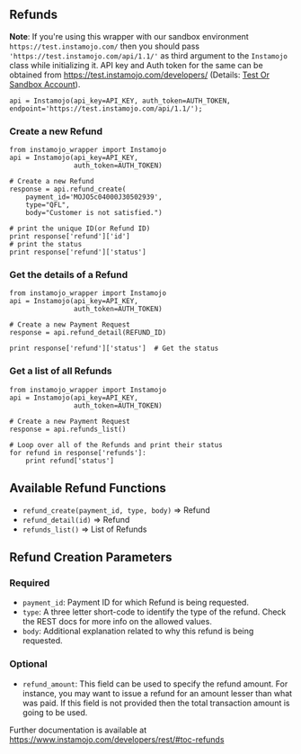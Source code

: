 ## Refunds

**Note**: If you're using this wrapper with our sandbox environment `https://test.instamojo.com/` then you should pass `'https://test.instamojo.com/api/1.1/'` as third argument to the `Instamojo` class while initializing it. API key and Auth token for the same can be obtained from https://test.instamojo.com/developers/ (Details: [Test Or Sandbox Account](https://instamojo.zendesk.com/hc/en-us/articles/208485675-Test-or-Sandbox-Account)).

    api = Instamojo(api_key=API_KEY, auth_token=AUTH_TOKEN, endpoint='https://test.instamojo.com/api/1.1/');

### Create a new Refund

    from instamojo_wrapper import Instamojo
    api = Instamojo(api_key=API_KEY,
                    auth_token=AUTH_TOKEN)

    # Create a new Refund
    response = api.refund_create(
        payment_id='MOJO5c04000J30502939',
        type="QFL",
        body="Customer is not satisfied.")

    # print the unique ID(or Refund ID)
    print response['refund']['id']
    # print the status
    print response['refund']['status']

### Get the details of a Refund

    from instamojo_wrapper import Instamojo
    api = Instamojo(api_key=API_KEY,
                    auth_token=AUTH_TOKEN)

    # Create a new Payment Request
    response = api.refund_detail(REFUND_ID)

    print response['refund']['status']  # Get the status


### Get a list of all Refunds

    from instamojo_wrapper import Instamojo
    api = Instamojo(api_key=API_KEY,
                    auth_token=AUTH_TOKEN)

    # Create a new Payment Request
    response = api.refunds_list()

    # Loop over all of the Refunds and print their status
    for refund in response['refunds']:
        print refund['status']

## Available Refund Functions

 * `refund_create(payment_id, type, body)` => Refund
 * `refund_detail(id)` => Refund
 * `refunds_list()` => List of Refunds

## Refund Creation Parameters

### Required
  * `payment_id`: Payment ID for which Refund is being requested.
  * `type`: A three letter short-code to identify the type of the refund. Check the
            REST docs for more info on the allowed values.
  * `body`: Additional explanation related to why this refund is being requested.

### Optional
  * `refund_amount`: This field can be used to specify the refund amount. For instance, you
            may want to issue a refund for an amount lesser than what was paid. If
            this field is not provided then the total transaction amount is going to
            be used.

Further documentation is available at https://www.instamojo.com/developers/rest/#toc-refunds